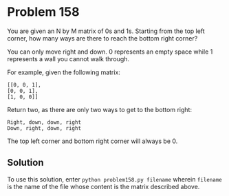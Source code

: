 # Problem 158

You are given an N by M matrix of 0s and 1s. Starting from the top left
corner, how many ways are there to reach the bottom right corner?

You can only move right and down. 0 represents an empty space while 1
represents a wall you cannot walk through.

For example, given the following matrix:

	[[0, 0, 1],
	[0, 0, 1],
	[1, 0, 0]]

Return two, as there are only two ways to get to the bottom right:

    Right, down, down, right
    Down, right, down, right

The top left corner and bottom right corner will always be 0.

## Solution

To use this solution, enter `python problem158.py filename` wherein `filename`
is the name of the file whose content is the matrix described above.